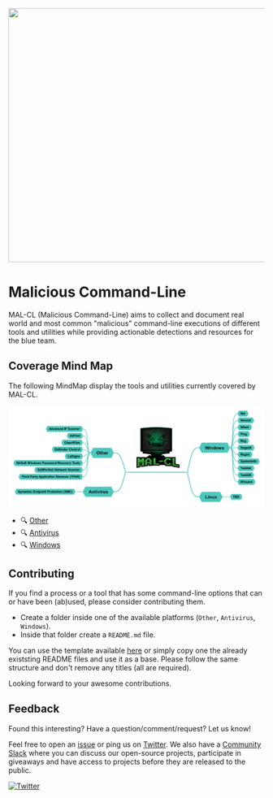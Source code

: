 <p align="center"><img src="./Images/logo/mal-cl-small.png" width="549" height="500"></p>

# Malicious Command-Line

MAL-CL (Malicious Command-Line) aims to collect and document real world and most common "malicious" command-line executions of different tools and utilities while providing actionable detections and resources for the blue team.

## Coverage Mind Map

The following MindMap display the tools and utilities currently covered by MAL-CL.

![coverage-mindmap](./Images/MAL-CL-Coverage-MindMap.png)

* 🔍 [Other](./Other)
* 🔍 [Antivirus](./Antivirus)
* 🔍 [Windows](./Windows)

## Contributing

If you find a process or a tool that has some command-line options that can or have been (ab)used, please consider contributing them. 

- Create a folder inside one of the available platforms (`Other`, `Antivirus`, `Windows`).
- Inside that folder create a `README.md` file.

You can use the template available [here](./Template) or simply copy one the already existsting README files and use it as a base. Please follow the same structure and don't remove any titles (all are required).

Looking forward to your awesome contributions.

## Feedback

Found this interesting? Have a question/comment/request? Let us know!

Feel free to open an [issue](https://github.com/3CORESec/MAL-CL/issues) or ping us on [Twitter](https://twitter.com/3CORESec). We also have a [Community Slack](https://launchpass.com/3coresec) where you can discuss our open-source projects, participate in giveaways and have access to projects before they are released to the public.

[![Twitter](https://img.shields.io/twitter/follow/3CORESec.svg?style=social&label=Follow)](https://twitter.com/3CORESec)
